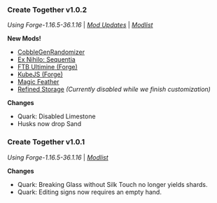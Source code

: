 ### Create Together v1.0.2

_Using Forge-1.16.5-36.1.16_ | _[Mod Updates](https://github.com/NillerMedDild/CreateTogether/blob/master/changelogs/changelog_mods_1.0.2.md)_ | _[Modlist](https://github.com/NillerMedDild/CreateTogether/blob/master/changelogs/modlist_1.0.2.md)_ 



**New Mods!**

- [CobbleGenRandomizer](https://www.curseforge.com/minecraft/mc-mods/cobblegenrandomizer)
- [Ex Nihilo: Sequentia](https://www.curseforge.com/minecraft/mc-mods/ex-nihilo-sequentia)
- [FTB Ultimine (Forge)](https://www.curseforge.com/minecraft/mc-mods/ftb-ultimine-forge)
- [KubeJS (Forge)](https://www.curseforge.com/minecraft/mc-mods/kubejs-forge)
- [Magic Feather](https://www.curseforge.com/minecraft/mc-mods/magic-feather)
- [Refined Storage](https://www.curseforge.com/minecraft/mc-mods/refined-storage) _(Currently disabled while we finish customization)_

**Changes**

- Quark: Disabled Limestone
- Husks now drop Sand



### Create Together v1.0.1

_Using Forge-1.16.5-36.1.16_ | _[Modlist](https://github.com/NillerMedDild/CreateTogether/blob/master/changelogs/modlist_1.0.1.md)_



**Changes**

- Quark: Breaking Glass without Silk Touch no longer yields shards.
- Quark: Editing signs now requires an empty hand.

